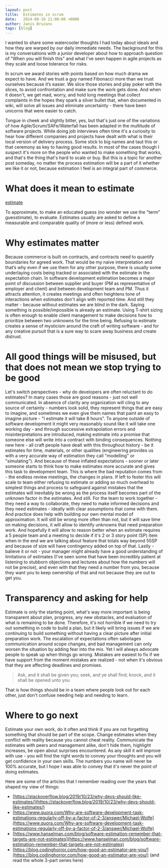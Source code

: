 ```yaml
---
layout: post
title:  Estimates in scrum
date:   2024-08-10 21:00:00 +0000
author: Janis Bruzans
tags: [blog]
---
```


I wanted to share some watercooler thoughts I had today about ideals and how they are warped by our daily immediate needs. The background for this is my conversations with a junior developer about how to approach question of "When you will finish this" and what I've seen happen in agile projects as they scale and loose tolerance for risks. 

In scrum we award stories with points based on how much drama we expect to have. And we trust a guy named Fibonacci more than we trust ourselves because it’s easier.
We slice those stories and play poker with the slices, to avoid confrontation and make sure the work gets done. And when it doesn't, we get mad, worry, and hold long meetings that collect complaints in the hopes they spark a silver bullet that, when documented in wiki, will solve all issues and eliminate uncertainty - there have been unicorns that were easier to catch. 

Tongue in cheek and slightly bitter, yes, but that's just one of the variations of how Agile/Scrum/SAFe/Waterfall has been adapted in the multitude of software projects. While doing job interviews often time it's a curiosity to hear how different companies and projects have dealt with what is their local version of delivery process. Some stick to big names and taut this or that ceremony as key to having good results. In most of the cases though I suspect it's more on the people who wanted to make something that works, and that's the thing that's hard to scale or buy. But this is a topic for another post someday, no matter the process estimation will be a part of it whether we like it or not, because estimation I feel is an integral part of commerce. 

# What does it mean to estimate

[estimate](https://dictionary.cambridge.org/dictionary/english/estimate#google_vignette)

To approximate, to make an educated guess (no wonder we use the "term" guesstimate), to evaluate. Estimates usually are asked to define a measurable and comparable quality of (more or less) defined work. 

# Why estimates matter
Because commerce is built on contracts, and contracts need to quantify boundaries for agreed work. That would be my naive interpretation and that’s why even if we use them for any other purpose, there is usually some underlaying costs being tracked or associated with the estimate in the expectation chain. 
In software development estimation becomes a major point of discussion between supplier and buyer (PM as representative of employer and client) and between development team and PM. Thus it attracts attention, it creates meetings and often heightens tone of interactions when estimates don't align with reported time.
And still they matter - because without estimates we are blind in the dark. Saying something is possible/impossible is already an estimate. Using T-shirt sizing is often enough to enable client management to make decisions how to prioritize between two unknowns for the time being. Refusing to estimate creates a sense of mysticism around the craft of writing software - and for any creative pursuit that is a sure way to scare away business and create distrust.  

# All good things will be misused, but that does not mean we stop trying to be good
Let's switch perspectives - why do developers are often reluctant to do estimates? In many cases those are good reasons - just not well communicated. 
In absence of clarity any organization will cling to any source of certainty - numbers look solid, they represent things that are easy to imagine, and sometimes we even give them names that paint an easy to imagine picture - "I estimate it will take 8 hours". To anyone outside of software development it might very reasonably sound like it will take one working day - and through successive extrapolation errors and misinterpretations are introduced, making estimate into a promise that someone else will write into a contract with binding consequences. Nothing new here - all craft people have dealt with this throughout history - be it estimates for time, materials, or other qualities (engineering provides us with a very accurate way of estimation they call "modelling" or "simulating"). And because of these inflated expectations - sooner or later someone starts to think how to make estimates more accurate and gives this task to development team. This is where the bad reputation comes from - the endless review meetings, the changes in plans. If left to fester this will scale to team either refusing to estimate or adding so much overhead to simplest things and process to safeguard against mistakes that the estimates will inevitably be wrong as the process itself becomes part of the unknown factor in the estimates. 
And still. For the team to work together - they need a way to collaborate, they need to make informed decisions and they need estimates - ideally with clear assumptions that come with them. And practice does help with building our own mental model of approximation. It will still be wrong more often than not, but it will save time on making decisions, it will allow to identify unknowns that need preparation work. And hopefully it will allow to reason better when an estimate requires a 5 people team and a meeting to decide if it's 2 or 3 story point (SP) item when in the end we are talking about feature that totals way beyond 55SP and because of size will have contingency added on top of that. 
Lastly - balieve it or not - your manager might already have a good understanding of limitations of estimates (I've seen some that have been incredibly patient at listening to stubborn objections and lectures about how the numbers will not be precise), and even with that they need a number from you, because they want you to keep ownership of that and not because they are out to get you.

# Transparency and asking for help
Estimate is only the starting point, what's way more important is being transparent about plan, progress, any new obstacles, and evaluation of what is remaining to be done. Therefore, it's not horrible if we need to try out something in code to build a plan, but it likely will bring issues if we are continuing to build something without having a clear picture after initial preparation work. The escalation of expectations often sabotages communication around scope changes, and bad management can only worsen the situation by adding fear into the mix. Yet I will always advocate people to speak up when things go wrong. Mistakes are easiest to fix if we have support from the moment mistakes are realized - not when it's obvious that they are affecting deadlines and promises.  

> Ask, and it shall be given you; seek, and ye shall find; knock, and it shall be opened unto you

That is how things should be in a team where people look out for each other, just don't confuse needing help and needing to learn. 

# Where to go next
Estimate your own work, do it often and think if you are not forgetting something that should be part of the scope. Change estimates when they conflict with reality because you cannot cheat reality. Communicate the estimates with peers and management alike, don't hide them, highlight increases, be open about surprises encountered. As any skill it will improve with use - you will find the right words to convey your thoughts and you will get confidence in your own skills. The numbers you name will never be 100% accurate, but I hope I was able to convey that it's never the point of doing estimates. 

Here are some of the articles that I remember reading over the years that shaped my view of things:

* [https://stackoverflow.blog/2019/10/23/why-devs-should-like-estimates/](https://stackoverflow.blog/2019/10/23/why-devs-should-like-estimates/)
* [https://www.quora.com/Why-are-software-development-task-estimations-regularly-off-by-a-factor-of-2-3/answer/Michael-Wolfe](https://www.quora.com/Why-are-software-development-task-estimations-regularly-off-by-a-factor-of-2-3/answer/Michael-Wolfe)
* [https://www.hanselman.com/blog/software-estimation-remember-that-targets-are-not-estimates](https://www.hanselman.com/blog/software-estimation-remember-that-targets-are-not-estimates)
* [https://blog.codinghorror.com/how-good-an-estimator-are-you/](https://blog.codinghorror.com/how-good-an-estimator-are-you/) (and read the whole 3-part series here)


